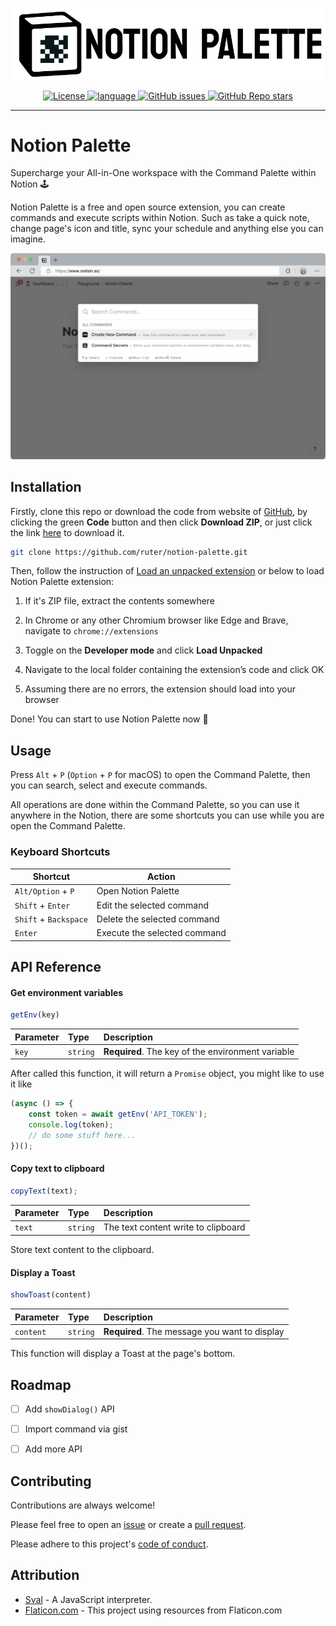 <p align="center">
  <img alt="Notion Palette" width="800" src="https://raw.githubusercontent.com/ruter/notion-palette/main/assets/logo.png"/>
</p>

<p align=center>
  <a href="https://github.com/ruter/notion-palette/blob/main/LICENSE">
    <img alt="License" src="https://img.shields.io/github/license/ruter/notion-palette">
  </a>
  <a href="https://github.com/topics/javascript">
    <img alt="language" src="https://img.shields.io/badge/language-JavaScript-orange.svg">
  </a>
  <a href="https://github.com/ruter/notion-palette/issues">
    <img alt="GitHub issues" src="https://img.shields.io/github/issues/ruter/notion-palette">
  </a>
  <a href="https://github.com/ruter/notion-palette">
    <img alt="GitHub Repo stars" src="https://img.shields.io/github/stars/ruter/notion-palette?style=social">
  </a>
</p>

---

# Notion Palette

Supercharge your All-in-One workspace with the Command Palette within Notion 🕹️

Notion Palette is a free and open source extension, you can create commands and
execute scripts within Notion. Such as take a quick note, change page's icon and title,
sync your schedule and anything else you can imagine.

![Screenshot](./assets/screenshot.png)


## Installation

Firstly, clone this repo or download the code from website of [GitHub](https://github.com/ruter/notion-palette),
by clicking the green **Code** button and then click **Download ZIP**,
or just click the link [here](https://github.com/ruter/notion-palette/archive/refs/heads/main.zip) to download it.

```bash
git clone https://github.com/ruter/notion-palette.git
```

Then, follow the instruction of [Load an unpacked extension](https://developer.chrome.com/docs/extensions/mv3/getstarted/#unpacked)
or below to load Notion Palette extension:

1. If it's ZIP file, extract the contents somewhere

2. In Chrome or any other Chromium browser like Edge and Brave, navigate to `chrome://extensions`

3. Toggle on the **Developer mode** and click **Load Unpacked**

4. Navigate to the local folder containing the extension’s code and click OK

5. Assuming there are no errors, the extension should load into your browser

Done! You can start to use Notion Palette now 🎉


## Usage

Press `Alt` + `P` (`Option` + `P` for macOS) to open the Command Palette, then you can search, select and execute commands.

All operations are done within the Command Palette, so you can use it anywhere in the Notion,
there are some shortcuts you can use while you are open the Command Palette.

### Keyboard Shortcuts

| Shortcut                     | Action                       |
| ---------------------------- | ---------------------------- |
| `Alt/Option` + `P`           | Open Notion Palette          |
| `Shift` + `Enter`            | Edit the selected command    |
| `Shift` + `Backspace`        | Delete the selected command  |
| `Enter`                      | Execute the selected command |


## API Reference

#### Get environment variables

```javascript
getEnv(key)
```

| Parameter | Type     | Description                |
| :-------- | :------- | :------------------------- |
| `key`     | `string` | **Required**. The key of the environment variable |

After called this function, it will return a `Promise` object, you might like to use it like

```javascript
(async () => {
    const token = await getEnv('API_TOKEN');
    console.log(token);
    // do some stuff here...
})();
```

#### Copy text to clipboard

```javascript
copyText(text);
```

| Parameter | Type     | Description                         |
| :-------- | :------- | :---------------------------------- |
| `text`    | `string` | The text content write to clipboard |

Store text content to the clipboard.

#### Display a Toast

```javascript
showToast(content)
```

| Parameter | Type     | Description                       |
| :-------- | :------- | :-------------------------------- |
| `content` | `string` | **Required**. The message you want to display |

This function will display a Toast at the page's bottom.


## Roadmap

- [ ] Add `showDialog()` API 
- [ ] Import command via gist
- [ ] Add more API


## Contributing

Contributions are always welcome!

Please feel free to open an [issue](https://github.com/ruter/notion-palette/issues) or
create a [pull request](https://github.com/ruter/notion-palette/pulls).

Please adhere to this project's [code of conduct](https://github.com/ruter/notion-palette/blob/main/CODE_OF_CONDUCT.md).


## Attribution

- [Sval](https://github.com/Siubaak/sval) - A JavaScript interpreter.
- [Flaticon.com](https://www.flaticon.com/) - This project using resources from Flaticon.com
